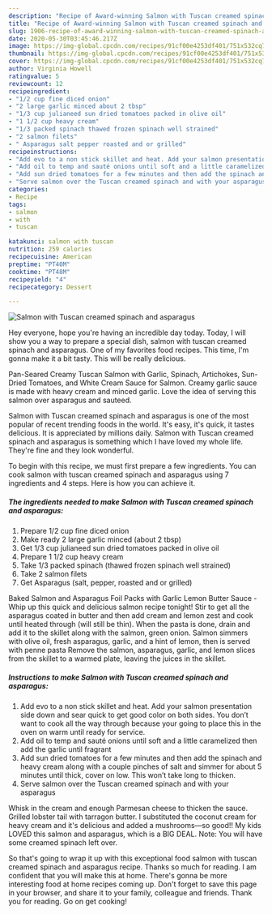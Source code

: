 ```yaml
---
description: "Recipe of Award-winning Salmon with Tuscan creamed spinach and asparagus"
title: "Recipe of Award-winning Salmon with Tuscan creamed spinach and asparagus"
slug: 1906-recipe-of-award-winning-salmon-with-tuscan-creamed-spinach-and-asparagus
date: 2020-05-30T03:45:46.217Z
image: https://img-global.cpcdn.com/recipes/91cf00e4253df401/751x532cq70/salmon-with-tuscan-creamed-spinach-and-asparagus-recipe-main-photo.jpg
thumbnail: https://img-global.cpcdn.com/recipes/91cf00e4253df401/751x532cq70/salmon-with-tuscan-creamed-spinach-and-asparagus-recipe-main-photo.jpg
cover: https://img-global.cpcdn.com/recipes/91cf00e4253df401/751x532cq70/salmon-with-tuscan-creamed-spinach-and-asparagus-recipe-main-photo.jpg
author: Virginia Howell
ratingvalue: 5
reviewcount: 12
recipeingredient:
- "1/2 cup fine diced onion"
- "2 large garlic minced about 2 tbsp"
- "1/3 cup julianeed sun dried tomatoes packed in olive oil"
- "1 1/2 cup heavy cream"
- "1/3 packed spinach thawed frozen spinach well strained"
- "2 salmon filets"
- " Asparagus salt pepper roasted and or grilled"
recipeinstructions:
- "Add evo to a non stick skillet and heat. Add your salmon presentation side down and sear quick to get good color on both sides. You don’t want to cook all the way through because your going to place this in the oven on warm until ready for service."
- "Add oil to temp and sauté onions until soft and a little caramelized then add the garlic until fragrant"
- "Add sun dried tomatoes for a few minutes and then add the spinach and heavy cream along with a couple pinches of salt and simmer for about 5 minutes until thick, cover on low. This won’t take long to thicken."
- "Serve salmon over the Tuscan creamed spinach and with your asparagus"
categories:
- Recipe
tags:
- salmon
- with
- tuscan

katakunci: salmon with tuscan 
nutrition: 259 calories
recipecuisine: American
preptime: "PT40M"
cooktime: "PT48M"
recipeyield: "4"
recipecategory: Dessert

---
```



![Salmon with Tuscan creamed spinach and asparagus](https://img-global.cpcdn.com/recipes/91cf00e4253df401/751x532cq70/salmon-with-tuscan-creamed-spinach-and-asparagus-recipe-main-photo.jpg)

Hey everyone, hope you're having an incredible day today. Today, I will show you a way to prepare a special dish, salmon with tuscan creamed spinach and asparagus. One of my favorites food recipes. This time, I'm gonna make it a bit tasty. This will be really delicious.

Pan-Seared Creamy Tuscan Salmon with Garlic, Spinach, Artichokes, Sun-Dried Tomatoes, and White Cream Sauce for Salmon. Creamy garlic sauce is made with heavy cream and minced garlic. Love the idea of serving this salmon over asparagus and sauteed.

Salmon with Tuscan creamed spinach and asparagus is one of the most popular of recent trending foods in the world. It's easy, it's quick, it tastes delicious. It is appreciated by millions daily. Salmon with Tuscan creamed spinach and asparagus is something which I have loved my whole life. They're fine and they look wonderful.


To begin with this recipe, we must first prepare a few ingredients. You can cook salmon with tuscan creamed spinach and asparagus using 7 ingredients and 4 steps. Here is how you can achieve it.

<!--inarticleads1-->

##### The ingredients needed to make Salmon with Tuscan creamed spinach and asparagus:

1. Prepare 1/2 cup fine diced onion
1. Make ready 2 large garlic minced (about 2 tbsp)
1. Get 1/3 cup julianeed sun dried tomatoes packed in olive oil
1. Prepare 1 1/2 cup heavy cream
1. Take 1/3 packed spinach (thawed frozen spinach well strained)
1. Take 2 salmon filets
1. Get  Asparagus (salt, pepper, roasted and or grilled)


Baked Salmon and Asparagus Foil Packs with Garlic Lemon Butter Sauce - Whip up this quick and delicious salmon recipe tonight! Stir to get all the asparagus coated in butter and then add cream and lemon zest and cook until heated through (will still be thin). When the pasta is done, drain and add it to the skillet along with the salmon, green onion. Salmon simmers with olive oil, fresh asparagus, garlic, and a hint of lemon, then is served with penne pasta Remove the salmon, asparagus, garlic, and lemon slices from the skillet to a warmed plate, leaving the juices in the skillet. 

<!--inarticleads2-->

##### Instructions to make Salmon with Tuscan creamed spinach and asparagus:

1. Add evo to a non stick skillet and heat. Add your salmon presentation side down and sear quick to get good color on both sides. You don’t want to cook all the way through because your going to place this in the oven on warm until ready for service.
1. Add oil to temp and sauté onions until soft and a little caramelized then add the garlic until fragrant
1. Add sun dried tomatoes for a few minutes and then add the spinach and heavy cream along with a couple pinches of salt and simmer for about 5 minutes until thick, cover on low. This won’t take long to thicken.
1. Serve salmon over the Tuscan creamed spinach and with your asparagus


Whisk in the cream and enough Parmesan cheese to thicken the sauce. Grilled lobster tail with tarragon butter. I substituted the coconut cream for heavy cream and it&#39;s delicious and added a mushrooms—so good!! My kids LOVED this salmon and asparagus, which is a BIG DEAL. Note: You will have some creamed spinach left over. 

So that's going to wrap it up with this exceptional food salmon with tuscan creamed spinach and asparagus recipe. Thanks so much for reading. I am confident that you will make this at home. There's gonna be more interesting food at home recipes coming up. Don't forget to save this page in your browser, and share it to your family, colleague and friends. Thank you for reading. Go on get cooking!
